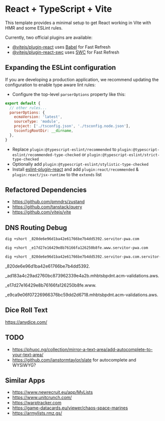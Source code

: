 # React + TypeScript + Vite

This template provides a minimal setup to get React working in Vite with HMR and some ESLint rules.

Currently, two official plugins are available:

- [@vitejs/plugin-react](https://github.com/vitejs/vite-plugin-react/blob/main/packages/plugin-react/README.md) uses [Babel](https://babeljs.io/) for Fast Refresh
- [@vitejs/plugin-react-swc](https://github.com/vitejs/vite-plugin-react-swc) uses [SWC](https://swc.rs/) for Fast Refresh

## Expanding the ESLint configuration

If you are developing a production application, we recommend updating the configuration to enable type aware lint rules:

- Configure the top-level `parserOptions` property like this:

```js
export default {
  // other rules...
  parserOptions: {
    ecmaVersion: 'latest',
    sourceType: 'module',
    project: ['./tsconfig.json', './tsconfig.node.json'],
    tsconfigRootDir: __dirname,
  },
}
```

- Replace `plugin:@typescript-eslint/recommended` to `plugin:@typescript-eslint/recommended-type-checked` or `plugin:@typescript-eslint/strict-type-checked`
- Optionally add `plugin:@typescript-eslint/stylistic-type-checked`
- Install [eslint-plugin-react](https://github.com/jsx-eslint/eslint-plugin-react) and add `plugin:react/recommended` & `plugin:react/jsx-runtime` to the `extends` list


## Refactored Dependencies

- https://github.com/pmndrs/zustand
- https://github.com/tanstack/query
- https://github.com/vitejs/vite

## DNS Routing Debug

```sh
dig +short _820de6e96d1ba42e61766be7b4dd5392.servitor-pwa.com

dig +short _e17d27e16429e8b76166fa126250b8fe.www.servitor-pwa.com

dig +short _820de6e96d1ba42e61766be7b4dd5392.servitor-pwa.com.servitor-pwa.com
```

_820de6e96d1ba42e61766be7b4dd5392.

_ad183a4c29ad2760bc873962339e4a2b.mhbtsbpdnt.acm-validations.aws.

_e17d27e16429e8b76166fa126250b8fe.www.

_e9ca9e06f07226966376bc59dd2d6718.mhbtsbpdnt.acm-validations.aws.

## Dice Roll Text

https://anydice.com/

## TODO

- https://phuoc.ng/collection/mirror-a-text-area/add-autocomplete-to-your-text-area/
- https://github.com/ianstormtaylor/slate for autocomplete and WYSIWYG?

## Similar Apps

- https://www.newrecruit.eu/app/MyLists
- https://www.unitcrunch.com/
- https://warptracker.com
- https://game-datacards.eu/viewer/chaos-space-marines
- https://armylists.rmz.gs/

